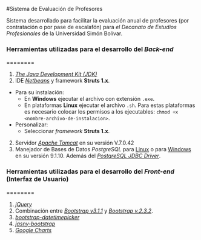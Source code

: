 #Sistema de Evaluación de Profesores

Sistema desarrollado para facilitar la evaluación anual de profesores (por contratación o por pase de escalafón) para *el Decanato de Estudios Profesionales* de la Universidad Simón Bolívar.

### Herramientas utilizadas para el desarrollo del *Back-end*
========

1. [*The Java Development Kit (JDK)*][3]
2. IDE [*Netbeans*][2] y framework **Struts 1.x**. 
  - Para su instalación:
    - En **Windows** ejecutar el archivo con extensión `.exe`.
    - En plataformas **Linux** ejecutar el archivo `.sh`. Para estas plataformas es necesario colocar los permisos a los ejecutables:
          ```chmod +x <nombre-archivo-de-instalacion>```.
  - Personalizar:
    - Seleccionar *framework* **Struts 1.x**.
2. Servidor [*Apache Tomcat*][1] en su versión V.7.0.42
3. Manejador de Bases de Datos *PostgreSQL* para [Linux][4] o para [Windows][5] en su versión 9.1.10. Además del [*PostgreSQL JDBC Driver*][6].


### Herramientas utilizadas para el desarrollo del *Front-end* (Interfaz de Usuario)
========

1. [*jQuery*][9] 
2. Combinación entre [*Bootstrap v3.1.1*][7] y [*Bootstrap v.2.3.2*][8].
3. [*bootstrap-datetimepicker*][10]
4. [*jasny-bootstrap*][11]
5. [*Google Charts*][12]


[1]: http://tomcat.apache.org/
[2]: https://netbeans.org/downloads/
[3]: http://www.oracle.com/technetwork/java/javase/downloads/index.html
[4]: https://wiki.postgresql.org/wiki/Instalaci%C3%B3n_en_Linux
[5]: http://www.postgresql.org/download/windows/
[6]: http://jdbc.postgresql.org/download.html
[7]: http://getbootstrap.com/
[8]: http://getbootstrap.com/2.3.2/
[9]: http://jquery.com/
[10]: http://tarruda.github.io/bootstrap-datetimepicker/
[11]: http://jasny.github.io/bootstrap/
[12]: https://developers.google.com/chart/?hl=es
